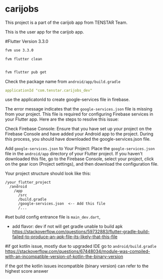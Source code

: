 # carijobs

This project is a part of the carijob app from TENSTAR Team.

This is the user app for the carijob app.

#Flutter Version
3.3.0

```bash
fvm use 3.3.0
```

```bash
fvm flutter clean
```

```bash

fvm flutter pub get
```

Check the package name from
`android/app/build.gradle`
```yaml
applicationId "com.tenstar.carijobs_dev"
```
use the applicatonId to create google-services file in firebase.

The error message indicates that the `google-services.json` file is missing from your project. This file is required for configuring Firebase services in your Flutter app. Here are the steps to resolve this issue:

Check Firebase Console:
Ensure that you have set up your project on the Firebase Console and have added your Android app to the project. During this process, you should have downloaded the google-services.json file.

Add `google-services.json` to Your Project:
Place the `google-services.json` file in the `android/app` directory of your Flutter project. If you haven't downloaded this file, go to the Firebase Console, select your project, click on the gear icon (Project settings), and then download the configuration file.

Your project structure should look like this:

```
/your_flutter_project
  /android
    /app
      /src
      /build.gradle
      /google-services.json  <-- Add this file
      /...
```

#set build config entrance file is `main_dev.dart`, 
- add flavor: dev
if not will get gradle unable to build apk
https://stackoverflow.com/questions/59732883/flutter-gradle-build-failed-to-produce-an-apk-file-its-likely-that-this-file

#if got kotlin issue, mostly due to upgraded IDE
go to `android/build.gradle`
https://stackoverflow.com/questions/67448034/module-was-compiled-with-an-incompatible-version-of-kotlin-the-binary-version

if the got the kotlin issues incompatible (binary version) can refer to the highest score answer
